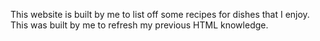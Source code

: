 This website is built by me to list off some recipes for dishes that I enjoy. This was built by me to refresh my previous HTML knowledge.
